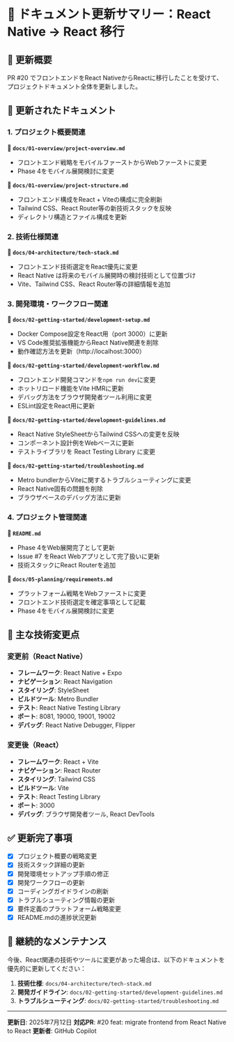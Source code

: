# 📄 ドキュメント更新サマリー：React Native → React 移行

## 🔄 更新概要

PR #20 でフロントエンドをReact NativeからReactに移行したことを受けて、プロジェクトドキュメント全体を更新しました。

## 📝 更新されたドキュメント

### 1. プロジェクト概要関連
**📄 `docs/01-overview/project-overview.md`**
- フロントエンド戦略をモバイルファーストからWebファーストに変更
- Phase 4をモバイル展開検討に変更

**📄 `docs/01-overview/project-structure.md`**
- フロントエンド構成をReact + Viteの構成に完全刷新
- Tailwind CSS、React Router等の新技術スタックを反映
- ディレクトリ構造とファイル構成を更新

### 2. 技術仕様関連
**📄 `docs/04-architecture/tech-stack.md`**
- フロントエンド技術選定をReact優先に変更
- React Native は将来のモバイル展開時の検討技術として位置づけ
- Vite、Tailwind CSS、React Router等の詳細情報を追加

### 3. 開発環境・ワークフロー関連
**📄 `docs/02-getting-started/development-setup.md`**
- Docker Compose設定をReact用（port 3000）に更新
- VS Code推奨拡張機能からReact Native関連を削除
- 動作確認方法を更新（http://localhost:3000）

**📄 `docs/02-getting-started/development-workflow.md`**
- フロントエンド開発コマンドを`npm run dev`に変更
- ホットリロード機能をVite HMRに更新
- デバッグ方法をブラウザ開発者ツール利用に変更
- ESLint設定をReact用に更新

**📄 `docs/02-getting-started/development-guidelines.md`**
- React Native StyleSheetからTailwind CSSへの変更を反映
- コンポーネント設計例をWebベースに更新
- テストライブラリを React Testing Library に変更

**📄 `docs/02-getting-started/troubleshooting.md`**
- Metro bundlerからViteに関するトラブルシューティングに変更
- React Native固有の問題を削除
- ブラウザベースのデバッグ方法に更新

### 4. プロジェクト管理関連
**📄 `README.md`**
- Phase 4をWeb展開完了として更新
- Issue #7 をReact Webアプリとして完了扱いに更新
- 技術スタックにReact Routerを追加

**📄 `docs/05-planning/requirements.md`**
- プラットフォーム戦略をWebファーストに変更
- フロントエンド技術選定を確定事項として記載
- Phase 4をモバイル展開検討に変更

## 🚀 主な技術変更点

### 変更前（React Native）
- **フレームワーク**: React Native + Expo
- **ナビゲーション**: React Navigation
- **スタイリング**: StyleSheet
- **ビルドツール**: Metro Bundler
- **テスト**: React Native Testing Library
- **ポート**: 8081, 19000, 19001, 19002
- **デバッグ**: React Native Debugger, Flipper

### 変更後（React）
- **フレームワーク**: React + Vite
- **ナビゲーション**: React Router
- **スタイリング**: Tailwind CSS
- **ビルドツール**: Vite
- **テスト**: React Testing Library
- **ポート**: 3000
- **デバッグ**: ブラウザ開発者ツール, React DevTools

## ✅ 更新完了事項

- [x] プロジェクト概要の戦略変更
- [x] 技術スタック詳細の更新
- [x] 開発環境セットアップ手順の修正
- [x] 開発ワークフローの更新
- [x] コーディングガイドラインの刷新
- [x] トラブルシューティング情報の更新
- [x] 要件定義のプラットフォーム戦略変更
- [x] README.mdの進捗状況更新

## 🔄 継続的なメンテナンス

今後、React関連の技術やツールに変更があった場合は、以下のドキュメントを優先的に更新してください：

1. **技術仕様**: `docs/04-architecture/tech-stack.md`
2. **開発ガイドライン**: `docs/02-getting-started/development-guidelines.md`
3. **トラブルシューティング**: `docs/02-getting-started/troubleshooting.md`

---

**更新日**: 2025年7月12日
**対応PR**: #20 feat: migrate frontend from React Native to React
**更新者**: GitHub Copilot
